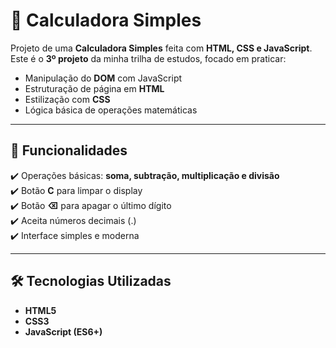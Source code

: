 # 🧮 Calculadora Simples

Projeto de uma **Calculadora Simples** feita com **HTML, CSS e JavaScript**.  
Este é o **3º projeto** da minha trilha de estudos, focado em praticar:

- Manipulação do **DOM** com JavaScript  
- Estruturação de página em **HTML**  
- Estilização com **CSS**  
- Lógica básica de operações matemáticas  

---

## 🚀 Funcionalidades
✔️ Operações básicas: **soma, subtração, multiplicação e divisão**  
✔️ Botão **C** para limpar o display  
✔️ Botão **⌫** para apagar o último dígito  
✔️ Aceita números decimais (.)  
✔️ Interface simples e moderna  

---

## 🛠️ Tecnologias Utilizadas
- **HTML5**
- **CSS3**
- **JavaScript (ES6+)**
